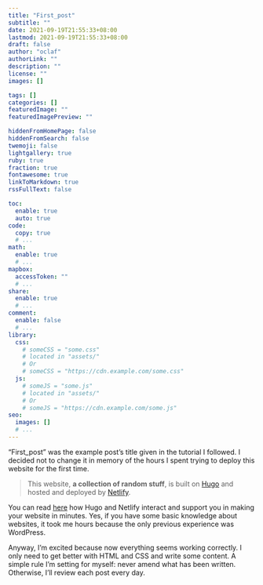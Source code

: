 ```yaml
---
title: "First_post"
subtitle: ""
date: 2021-09-19T21:55:33+08:00
lastmod: 2021-09-19T21:55:33+08:00
draft: false
author: "oclaf"
authorLink: ""
description: ""
license: ""
images: []

tags: []
categories: []
featuredImage: ""
featuredImagePreview: ""

hiddenFromHomePage: false
hiddenFromSearch: false
twemoji: false
lightgallery: true
ruby: true
fraction: true
fontawesome: true
linkToMarkdown: true
rssFullText: false

toc:
  enable: true
  auto: true
code:
  copy: true
  # ...
math:
  enable: true
  # ...
mapbox:
  accessToken: ""
  # ...
share:
  enable: true
  # ...
comment:
  enable: false
  # ...
library:
  css:
    # someCSS = "some.css"
    # located in "assets/"
    # Or
    # someCSS = "https://cdn.example.com/some.css"
  js:
    # someJS = "some.js"
    # located in "assets/"
    # Or
    # someJS = "https://cdn.example.com/some.js"
seo:
  images: []
  # ...
---
```

“First_post” was the example post’s title given in the tutorial I followed. I decided not to change it in memory of the hours I spent trying to deploy this website for the first time.

> This website, **a collection of random stuff**, is built on <a href="https://www.gohugo.io/">Hugo</a> and hosted and deployed by <a href="https://www.netlify.com/">Netlify</a>.

You can read <a href="https://gohugo.io/hosting-and-deployment/hosting-on-netlify/">here</a> how Hugo and Netlify interact and support you in making your website in minutes. Yes, if you have some basic knowledge about websites, it took me hours because the only previous experience was WordPress.

Anyway, I’m excited because now everything seems working correctly. I only need to get better with HTML and CSS and write some content. A simple rule I’m setting for myself: never amend what has been written. Otherwise, I’ll review each post every day.

<!--
Basically, the steps I followed have been:
1) create a <a href="https://github.com/new">new repository</a> on Git;
3) download the repository on my laptop;
4) follow the steps described in this <a href="https://hugoloveit.com/theme-documentation-basics/# ">documentation</a>, create a new Hugo website in the repo's folder;
5) configure the website on Netlify, setting the Git repo as the site's source.
-->
